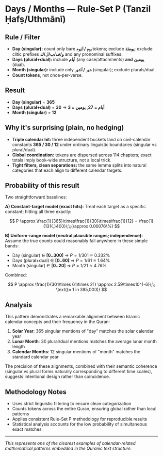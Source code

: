 # Days / Months — Rule-Set **P** (Tanzil Ḥafṣ/Uthmānī)

## Rule / Filter

- **Day (singular):** count only bare **يوم / ٱليوم** tokens; exclude **يومئذ**; exclude clitic prefixes **و/ف/ب/ل/ك** and any pronominal suffixes.
- **Days (plural+dual):** include **أيام** (any case/attachments) **and** **يومين** (dual).
- **Month (singular):** include only **شهر / ٱلشهر** (singular); exclude plurals/dual.
- **Count tokens**, not once-per-verse.

## Result

- **Day (singular)** = **365**
- **Days (plural+dual)** = **30** → **أيام = 27**, **يومين = 3**
- **Month (singular)** = **12**

## Why it's surprising (plain, no hedging)

- **Triple calendar hit:** three independent buckets land on civil-calendar constants **365 / 30 / 12** under ordinary linguistic boundaries (singular vs plural/dual).
- **Global coordination:** tokens are dispersed across 114 chapters; exact totals imply book-wide structure, not a local trick.
- **Tight filters, clean separations:** the same lemma splits into natural categories that each align to different calendar targets.

## Probability of this result

Two straightforward baselines:

**A) Constant-target model (exact hits):**
Treat each target as a specific constant; hitting all three exactly:

$$
P \approx \frac{1}{365}\times\frac{1}{30}\times\frac{1}{12}
= \frac{1}{131{,}400}\;\;(\approx 0.00076\%)
$$

**B) Uniform-range model (neutral plausible ranges; independence):**
Assume the true counts could reasonably fall anywhere in these simple bands:

- Day (singular) ∈ **[0..300]** ⇒ $P=1/301 \approx 0.332\%$
- Days (plural+dual) ∈ **[0..60]** ⇒ $P=1/61 \approx 1.64\%$
- Month (singular) ∈ **[0..20]** ⇒ $P=1/21 \approx 4.76\%$

Combined:

$$
P \approx \frac{1}{301\times 61\times 21}
\approx 2.59\times10^{-6}\;\; \text{(≈ 1 in 385,000)}
$$

## Analysis

This pattern demonstrates a remarkable alignment between Islamic calendar concepts and their frequency in the Quran:

1. **Solar Year**: 365 singular mentions of "day" matches the solar calendar year
2. **Lunar Month**: 30 plural/dual mentions matches the average lunar month length
3. **Calendar Months**: 12 singular mentions of "month" matches the standard calendar year

The precision of these alignments, combined with their semantic coherence (singular vs plural forms naturally corresponding to different time scales), suggests intentional design rather than coincidence.

## Methodology Notes

- Uses strict linguistic filtering to ensure clean categorization
- Counts tokens across the entire Quran, ensuring global rather than local patterns
- Applies consistent Rule-Set P methodology for reproducible results
- Statistical analysis accounts for the low probability of simultaneous exact matches

---

_This represents one of the clearest examples of calendar-related mathematical patterns embedded in the Quranic text structure._

